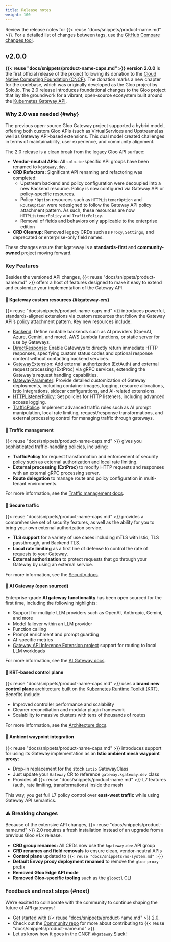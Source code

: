 ```yaml
---
title: Release notes
weight: 100
---
```


Review the release notes for {{< reuse "docs/snippets/product-name.md" >}}. For a detailed list of changes between tags, use the [GitHub Compare changes tool](https://github.com/kgateway-dev/kgateway/compare/).

## v2.0.0

**{{< reuse "docs/snippets/product-name-caps.md" >}} version 2.0.0** is the first official release of the project following its donation to the [Cloud Native Computing Foundation (CNCF)](https://www.cncf.io/). The donation marks a new chapter for the codebase, which was originally developed as the Gloo project by Solo.io. The 2.0 release introduces foundational changes to the Gloo project that lay the groundwork for a vibrant, open-source ecosystem built around the [Kubernetes Gateway API](https://gateway-api.sigs.k8s.io/).

### Why 2.0 was needed {#why}

The previous open-source Gloo Gateway project supported a hybrid model, offering both custom Gloo APIs (such as VirtualServices and Upstreams)as well as Gateway API-based extensions. This dual model created challenges in terms of maintainability, user experience, and community alignment.

The 2.0 release is a clean break from the legacy Gloo API surface:

- **Vendor-neutral APIs:** All `solo.io`-specific API groups have been renamed to `kgateway.dev`.
- **CRD Refactors:** Significant API renaming and refactoring was completed:
  - Upstream backend and policy configuration were decoupled into a new Backend resource. Policy is now configured via Gateway API or policy-specific resources.
  - Policy `*Option` resources such as `HTTPListenerOption` and `RouteOption` were redesigned to follow the Gateway API policy attachment pattern. As such, these resources are now `HTTPListenerPolicy` and `TrafficPolicy`.
  - Removal of fields and behaviors only applicable to the enterprise edition
- **CRD Cleanup:** Removed legacy CRDs such as `Proxy`, `Settings`, and deprecated or enterprise-only field names.

These changes ensure that kgateway is a **standards-first** and **community-owned** project moving forward.

### Key Features

Besides the versioned API changes, {{< reuse "docs/snippets/product-name.md" >}} offers a host of features designed to make it easy to extend and customize your implementation of the Gateway API.

#### 🚀 Kgateway custom resources {#kgateway-crs}

{{< reuse "docs/snippets/product-name-caps.md" >}} introduces powerful, standards-aligned extensions via custom resources that follow the Gateway API’s policy attachment pattern. Key new resources include:

* [Backend](/docs/reference/api/#backend): Define routable backends such as AI providers (OpenAI, Azure, Gemini, and more), AWS Lambda functions, or static server for use by Gateways.
* [DirectResponse](/docs/reference/api/#directresponse): Enable Gateways to directly return immediate HTTP responses, specifying custom status codes and optional response content without contacting backend services.
* [GatewayExtension](/docs/reference/api/#gatewayextension): Add external authorization (ExtAuth) and external request processing (ExtProc) via gRPC services, extending the Gateway's request handling capabilities.
* [GatewayParameter](/docs/reference/api/#gatewayparameter): Provide detailed customization of Gateway deployments, including container images, logging, resource allocations, Istio integrations, sidecar configurations, and AI-related extensions.
* [HTTPListenerPolicy](/docs/reference/api/#httplistenerpolicy): Set policies for HTTP listeners, including advanced access logging.
* [TrafficPolicy](/docs/reference/api/#trafficpolicy): Implement advanced traffic rules such as AI prompt manipulation, local rate limiting, request/response transformations, and external processing control for managing traffic through gateways.

#### 🚦 Traffic management

{{< reuse "docs/snippets/product-name-caps.md" >}} gives you sophisticated traffic-handling policies, including:

* **TrafficPolicy** for request transformation and enforcement of security policy such as external authorization and local rate limiting.
* **External processing (ExtProc)** to modify HTTP requests and responses with an external gRPC processing server.
* **Route delegation** to manage route and policy configuration in multi-tenant environments.

For more information, see the [Traffic management docs](/docs/traffic-management/).

#### 🔐 Secure traffic

{{< reuse "docs/snippets/product-name-caps.md" >}} provides a comprehensive set of security features, as well as the ability for you to bring your own external authorization service.

* **TLS support** for a variety of use cases including mTLS with Istio, TLS passthrough, and Backend TLS.
* **Local rate limiting** as a first line of defense to control the rate of requests to your Gateway.
* **External authorization** to protect requests that go through your Gateway by using an external service.

For more information, see the [Security docs](/docs/security/).

#### 🤖 AI Gateway (open sourced)

Enterprise-grade **AI gateway functionality** has been open sourced for the first time, including the following highlights:

* Support for multiple LLM providers such as OpenAI, Anthropic, Gemini, and more
* Model failover within an LLM provider
* Function calling
* Prompt enrichment and prompt guarding
* AI-specific metrics
* [Gateway API Inference Extension project](https://gateway-api-inference-extension.sigs.k8s.io/guides/) support for routing to local LLM workloads

For more information, see the [AI Gateway docs](/docs/ai/).

#### 🧠 KRT-based control plane

{{< reuse "docs/snippets/product-name-caps.md" >}} uses a **brand new control plane** architecture built on the [Kubernetes Runtime Toolkit (KRT)](https://github.com/kubernetes-sigs/kubebuilder). Benefits include:

- Improved controller performance and scalability
- Cleaner reconciliation and modular plugin framework
- Scalability to massive clusters with tens of thousands of routes

For more information, see the [Architecture docs](/docs/about/architecture/).

#### 🐬 Ambient waypoint integration

{{< reuse "docs/snippets/product-name-caps.md" >}} introduces support for using its Gateway implementation as an **Istio ambient mesh waypoint proxy**:

- Drop-in replacement for the stock `istio` GatewayClass
- Just update your `Gateway` CR to reference `gateway.kgateway.dev` class
- Provides all {{< reuse "docs/snippets/product-name.md" >}} L7 features (auth, rate limiting, transformations) inside the mesh

This way, you get full L7 policy control over **east-west traffic** while using Gateway API semantics.

### ⚠️ Breaking changes

Because of the extensive API changes, {{< reuse "docs/snippets/product-name.md" >}} 2.0 requires a fresh installation instead of an upgrade from a previous Gloo v1.x release.

- **CRD group renames:** All CRDs now use the `kgateway.dev` API group
- **CRD renames and field removals** to ensure clean, vendor-neutral APIs
- **Control plane** updated to `{{< reuse "docs/snippets/ns-system.md" >}}`
- **Default Envoy proxy deployment renamed** to remove the `gloo-proxy-` prefix
- **Removed Gloo Edge API mode**
- **Removed Gloo-specific tooling** such as the `glooctl` CLI

### Feedback and next steps {#next}

We’re excited to collaborate with the community to continue shaping the future of API gateways! 

* [Get started](/docs/quickstart/) with {{< reuse "docs/snippets/product-name.md" >}} 2.0.
* Check out the [Community repo](https://github.com/kgateway-dev/community) for more about contributing to {{< reuse "docs/snippets/product-name.md" >}}.
* Let us know how it goes in the [CNCF `#kgateway` Slack](https://cloud-native.slack.com/archives/C080D3PJMS4)!
